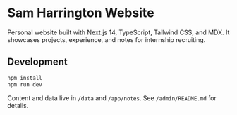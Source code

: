 # Sam Harrington Website

Personal website built with Next.js 14, TypeScript, Tailwind CSS, and MDX. It showcases projects, experience, and notes for internship recruiting.

## Development

```bash
npm install
npm run dev
```

Content and data live in `/data` and `/app/notes`. See `/admin/README.md` for details.
